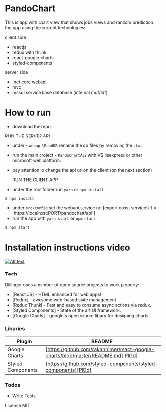 # PandoChart

This is app with chart view that shows jobs views and random prediction.
the app using the current technologies:

client side
  - reactjs
  - redux with thunk
  - react-google-charts
  - styled-components
 
server side
- .net core webapi
- mvc
- mssql service base database (internal mdf/ldf)


# How to run

  - download the repo
  
  RUN THE SERVER API
  - under - `webapi\PandDB`
    rename the db files by removing the `.txt`
- run the main project - `PandoChartApi` with VS iisexpress or other microsoft web platform.
- pay attention to change the api url on the client (on the next section)
 
  RUN THE CLIENT APP
- under the root folder run `yarn` or `npm install`
```sh
$ npm install 
```
- under `src\config` set the webapi service url 
  [export const serviceUrl = 'https://localhost:PORT/pandochart/api']
- run the app with `yarn start` or `npm start`
```sh
$ npm start 
```

# Installation instructions video

[![Alt text](https://i9.ytimg.com/vi/0WV6EDb5QAU/maxresdefault.jpg?time=1593325927301&sqp=COjx4PcF&rs=AOn4CLCiPAAkzeOw6Bb_-JYfTC-72vT6eQ)](https://www.youtube.com/watch?v=0WV6EDb5QAU&feature=youtu.be)


### Tech

Dillinger uses a number of open source projects to work properly:

* [React JS] - HTML enhanced for web apps!
* [Redux] - awesome web-based state management
* [Redux Thunk] - Fast and easy to consume async actions via redux.
* [Styled Components] - State of the art UI framework.
* [Google Charts] - google's open  source libary for designing charts.


### Libaries

| Plugin | README |
| ------ | ------ |
| Google Charts | [https://github.com/rakannimer/react-google-charts/blob/master/README.md][PlGd] |
| Styled Components | [https://github.com/styled-components/styled-components][PlOd] |

### Todos
 - Write  Tests

License
MIT
